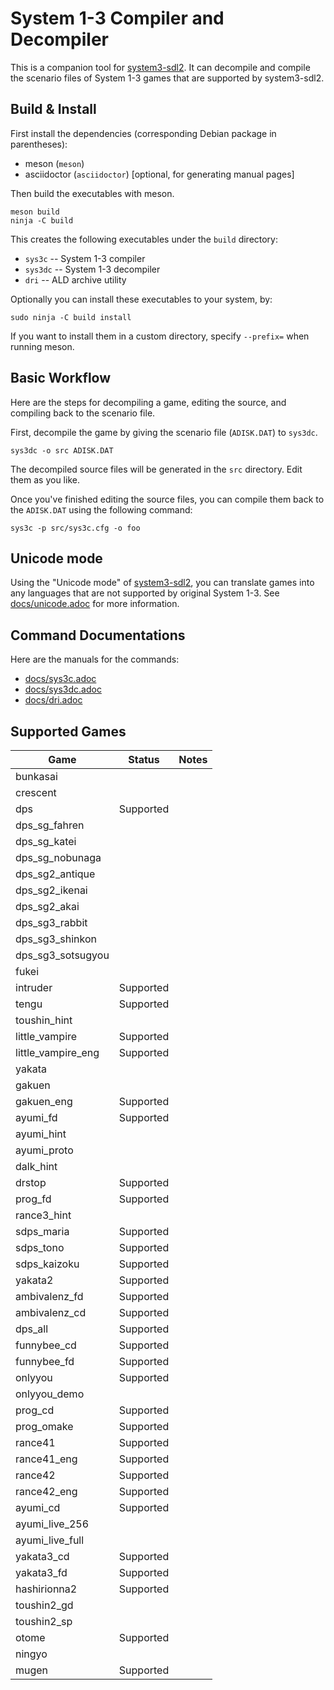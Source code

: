 # System 1-3 Compiler and Decompiler
This is a companion tool for [system3-sdl2](https://github.com/kichikuou/system3-sdl2).
It can decompile and compile the scenario files of System 1-3 games that are
supported by system3-sdl2.

## Build & Install
First install the dependencies (corresponding Debian package in parentheses):
- meson (`meson`)
- asciidoctor (`asciidoctor`) [optional, for generating manual pages]

Then build the executables with meson.
```
meson build
ninja -C build
```
This creates the following executables under the `build` directory:
- `sys3c` -- System 1-3 compiler
- `sys3dc` -- System 1-3 decompiler
- `dri` -- ALD archive utility

Optionally you can install these executables to your system, by:
```
sudo ninja -C build install
```
If you want to install them in a custom directory, specify `--prefix=` when
running meson.

## Basic Workflow
Here are the steps for decompiling a game, editing the source, and compiling back to the scenario file.

First, decompile the game by giving the scenario file (`ADISK.DAT`) to `sys3dc`.
```
sys3dc -o src ADISK.DAT
```

The decompiled source files will be generated in the `src` directory. Edit them as you like.

Once you've finished editing the source files, you can compile them back to the `ADISK.DAT` using the following command:
```
sys3c -p src/sys3c.cfg -o foo
```

## Unicode mode
Using the "Unicode mode" of [system3-sdl2](https://github.com/kichikuou/system3-sdl2),
you can translate games into any languages that are not supported by original
System 1-3. See [docs/unicode.adoc](docs/unicode.adoc) for more information.

## Command Documentations
Here are the manuals for the commands:
- [docs/sys3c.adoc](docs/sys3c.adoc)
- [docs/sys3dc.adoc](docs/sys3dc.adoc)
- [docs/dri.adoc](docs/dri.adoc)

## Supported Games

|         Game        |   Status    | Notes |
| ------------------- | ----------- | ----- |
| bunkasai            |             |       |
| crescent            |             |       |
| dps                 | Supported   |       |
| dps_sg_fahren       |             |       |
| dps_sg_katei        |             |       |
| dps_sg_nobunaga     |             |       |
| dps_sg2_antique     |             |       |
| dps_sg2_ikenai      |             |       |
| dps_sg2_akai        |             |       |
| dps_sg3_rabbit      |             |       |
| dps_sg3_shinkon     |             |       |
| dps_sg3_sotsugyou   |             |       |
| fukei               |             |       |
| intruder            | Supported   |       |
| tengu               | Supported   |       |
| toushin_hint        |             |       |
| little_vampire      | Supported   |       |
| little_vampire_eng  | Supported   |       |
| yakata              |             |       |
| gakuen              |             |       |
| gakuen_eng          | Supported   |       |
| ayumi_fd            | Supported   |       |
| ayumi_hint          |             |       |
| ayumi_proto         |             |       |
| dalk_hint           |             |       |
| drstop              | Supported   |       |
| prog_fd             | Supported   |       |
| rance3_hint         |             |       |
| sdps_maria          | Supported   |       |
| sdps_tono           | Supported   |       |
| sdps_kaizoku        | Supported   |       |
| yakata2             | Supported   |       |
| ambivalenz_fd       | Supported   |       |
| ambivalenz_cd       | Supported   |       |
| dps_all             | Supported   |       |
| funnybee_cd         | Supported   |       |
| funnybee_fd         | Supported   |       |
| onlyyou             | Supported   |       |
| onlyyou_demo        |             |       |
| prog_cd             | Supported   |       |
| prog_omake          | Supported   |       |
| rance41             | Supported   |       |
| rance41_eng         | Supported   |       |
| rance42             | Supported   |       |
| rance42_eng         | Supported   |       |
| ayumi_cd            | Supported   |       |
| ayumi_live_256      |             |       |
| ayumi_live_full     |             |       |
| yakata3_cd          | Supported   |       |
| yakata3_fd          | Supported   |       |
| hashirionna2        | Supported   |       |
| toushin2_gd         |             |       |
| toushin2_sp         |             |       |
| otome               | Supported   |       |
| ningyo              |             |       |
| mugen               | Supported   |       |
